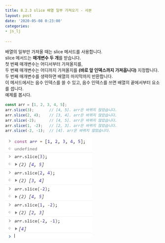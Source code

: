 ```yaml
---
title: 8.2.3 slice 배열 일부 가져오기 - 사본
layout: post
date: '2020-05-08 0:23:00'
categories:
- js_lj

---
```


배열의 일부만 가져올 때는 slice 메서드를 사용합니다.  
slice 메서드는 **매개변수 두 개**를 받습니다.  
첫 번째 매개변수는 어디서부터 가져올지를,  
두 번째 매개변수는 어디까지 가져올지를 **(바로 앞 인덱스까지 가져옵니다)** 지정합니다.  
두 번째 매개변수를 생략하면 배열의 마지막까지 반환합니다.  
이 메서드에서는 음수 인덱스를 쓸 수 있고, 음수 인덱스를 쓰면 배열의 끝에서부터 요소를 셉니다.  
예제를 봅시다.

```javascript
const arr = [1, 2, 3, 4, 5];
arr.slice(3);       // [4, 5]. arr은 바뀌지 않았습니다.
arr.slice(2, 4);    // [3, 4]. arr은 바뀌지 않았습니다.
arr.slice(-2);      // [4, 5]. arr은 바뀌지 않았습니다.
arr.slice(1, -2);   // [2, 3]. arr은 바뀌지 않았습니다.
arr.slice(-2, -1);  // [4]. arr은 바뀌지 않았습니다.
```

![](/static/img/learningjs/image53.jpg)
